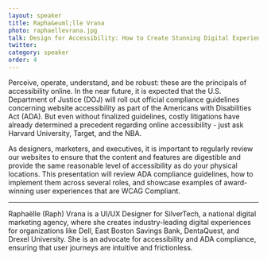 ```yaml
---
layout: speaker
title: Rapha&euml;lle Vrana
photo: raphaellevrana.jpg
talk: Design for Accessibility: How to Create Stunning Digital Experiences that are WCAG Compliant
twitter: 
category: speaker
order: 4
---
```


Perceive, operate, understand, and be robust: these are the principals of accessibility online. In the near future, it is expected that the U.S. Department of Justice (DOJ) will roll out official compliance guidelines concerning website accessibility as part of the Americans with Disabilities Act (ADA). But even without finalized guidelines, costly litigations have already determined a precedent regarding online accessibility - just ask Harvard University, Target, and the NBA.

As designers, marketers, and executives, it is important to regularly review our websites to ensure that the content and features are digestible and provide the same reasonable level of accessibility as do your physical locations. This presentation will review ADA compliance guidelines, how to implement them across several roles, and showcase examples of award-winning user experiences that are WCAG Compliant.

---

Rapha&euml;lle (Raph) Vrana is a UI/UX Designer for SilverTech, a national digital marketing agency, where she creates industry-leading digital experiences for organizations like Dell, East Boston Savings Bank, DentaQuest, and Drexel University. She is an advocate for accessibility and ADA compliance, ensuring that user journeys are intuitive and frictionless.
